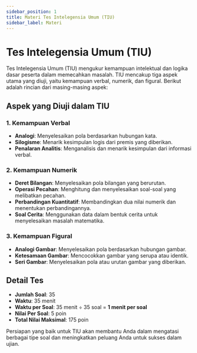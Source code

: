 ```yaml
---
sidebar_position: 1
title: Materi Tes Intelegensia Umum (TIU)
sidebar_label: Materi
---
```


# Tes Intelegensia Umum (TIU)

Tes Intelegensia Umum (TIU) mengukur kemampuan intelektual dan logika dasar peserta dalam memecahkan masalah. TIU mencakup tiga aspek utama yang diuji, yaitu kemampuan verbal, numerik, dan figural. Berikut adalah rincian dari masing-masing aspek:

## Aspek yang Diuji dalam TIU

### 1. **Kemampuan Verbal**

- **Analogi**: Menyelesaikan pola berdasarkan hubungan kata.
- **Silogisme**: Menarik kesimpulan logis dari premis yang diberikan.
- **Penalaran Analitis**: Menganalisis dan menarik kesimpulan dari informasi verbal.

### 2. **Kemampuan Numerik**

- **Deret Bilangan**: Menyelesaikan pola bilangan yang berurutan.
- **Operasi Pecahan**: Menghitung dan menyelesaikan soal-soal yang melibatkan pecahan.
- **Perbandingan Kuantitatif**: Membandingkan dua nilai numerik dan menentukan perbandingannya.
- **Soal Cerita**: Menggunakan data dalam bentuk cerita untuk menyelesaikan masalah matematika.

### 3. **Kemampuan Figural**

- **Analogi Gambar**: Menyelesaikan pola berdasarkan hubungan gambar.
- **Ketesamaan Gambar**: Mencocokkan gambar yang serupa atau identik.
- **Seri Gambar**: Menyelesaikan pola atau urutan gambar yang diberikan.

## Detail Tes

- **Jumlah Soal**: 35
- **Waktu**: 35 menit
- **Waktu per Soal**: 35 menit ÷ 35 soal = **1 menit per soal**
- **Nilai Per Soal**: 5 poin
- **Total Nilai Maksimal**: 175 poin

Persiapan yang baik untuk TIU akan membantu Anda dalam mengatasi berbagai tipe soal dan meningkatkan peluang Anda untuk sukses dalam ujian.
